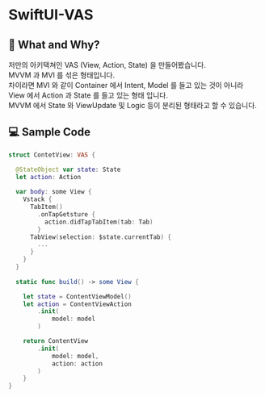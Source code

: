 # SwiftUI-VAS

## 🤔 What and Why?
저만의 아키택쳐인 VAS (View, Action, State) 을 만들어봤습니다.  
MVVM 과 MVI 를 섞은 형태입니다.  
차이라면 MVI 와 같이 Container 에서 Intent, Model 를 들고 있는 것이 아니라  
View 에서 Action 과 State 를 들고 있는 형태 입니다.  
MVVM 에서 State 와 ViewUpdate 및 Logic 등이 분리된 형태라고 할 수 있습니다.

## 💻 Sample Code
```Swift
struct ContetView: VAS {

  @StateObject var state: State
  let action: Action
  
  var body: some View {
    Vstack {
      TabItem()
        .onTapGetsture {
          action.didTapTabItem(tab: Tab)
        }
      TabView(selection: $state.currentTab) {
        ...
      }
    }
  }
  
  static func build() -> some View {

    let state = ContentViewModel()
    let action = ContentViewAction
        .init(
            model: model
        )

    return ContentView
        .init(
            model: model,
            action: action
        )
    }
}
```
